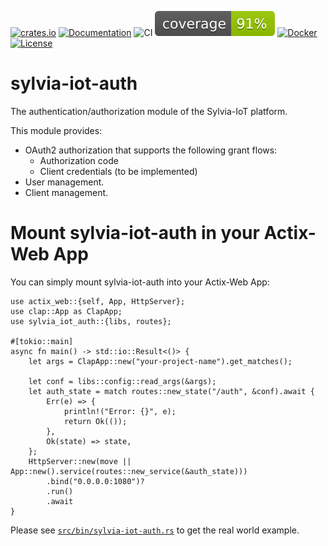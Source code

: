 [![crates.io](https://img.shields.io/crates/v/sylvia-iot-auth)](https://crates.io/crates/sylvia-iot-auth)
[![Documentation](https://docs.rs/sylvia-iot-auth/badge.svg)](https://docs.rs/sylvia-iot-auth)
![CI](https://github.com/woofdogtw/sylvia-iot-core/actions/workflows/build-test.yaml/badge.svg)
[![Coverage](https://raw.githubusercontent.com/woofdogtw/sylvia-iot-core/gh-pages/docs/coverage/sylvia-iot-auth/badges/flat.svg)](https://woofdogtw.github.io/sylvia-iot-core/coverage/sylvia-iot-auth/)
[![Docker](https://img.shields.io/docker/v/woofdogtw/sylvia-iot-auth?label=docker&logo=docker)](https://hub.docker.com/r/woofdogtw/sylvia-iot-auth)
[![License](https://img.shields.io/badge/license-MIT-blue.svg)](LICENSE)

# sylvia-iot-auth

The authentication/authorization module of the Sylvia-IoT platform.

This module provides:

- OAuth2 authorization that supports the following grant flows:
    - Authorization code
    - Client credentials (to be implemented)
- User management.
- Client management.

# Mount sylvia-iot-auth in your Actix-Web App

You can simply mount sylvia-iot-auth into your Actix-Web App:

    use actix_web::{self, App, HttpServer};
    use clap::App as ClapApp;
    use sylvia_iot_auth::{libs, routes};

    #[tokio::main]
    async fn main() -> std::io::Result<()> {
        let args = ClapApp::new("your-project-name").get_matches();

        let conf = libs::config::read_args(&args);
        let auth_state = match routes::new_state("/auth", &conf).await {
            Err(e) => {
                println!("Error: {}", e);
                return Ok(());
            },
            Ok(state) => state,
        };
        HttpServer::new(move || App::new().service(routes::new_service(&auth_state)))
            .bind("0.0.0.0:1080")?
            .run()
            .await
    }

Please see [`src/bin/sylvia-iot-auth.rs`](src/bin/sylvia-iot-auth.rs) to get the real world example.
